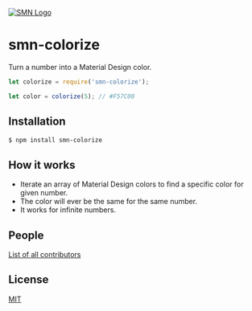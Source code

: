 [![SMN Logo](http://smn.com.br/content/img/logotipo/light-lying.svg)](http://smn.com.br/)

# smn-colorize
Turn a number into a Material Design color.

```js
let colorize = require('smn-colorize');

let color = colorize(5); // #F57C00
```

## Installation

```bash
$ npm install smn-colorize
```
## How it works

* Iterate an array of Material Design colors to find a specific color for given number.
* The color will ever be the same for the same number.
* It works for infinite numbers.

## People

[List of all contributors](https://github.com/smn-official/smn-colorize/graphs/contributors)

## License

  [MIT](LICENSE)
